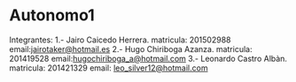 ﻿# Autonomo1
Integrantes:
1.- Jairo Caicedo Herrera.  matricula: 201502988 email:jairotaker@hotmail.es
2.- Hugo Chiriboga Azanza.  matricula: 201419528 email:hugochiriboga_a@hotmail.com
3.- Leonardo Castro Albàn.  matricula: 201421329 email: leo_silver12@hotmail.com


